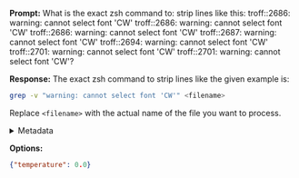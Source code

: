**Prompt:**
What is the exact zsh command to: strip lines like this: troff:<standard input>:2686: warning: cannot select font 'CW'
troff:<standard input>:2686: warning: cannot select font 'CW'
troff:<standard input>:2686: warning: cannot select font 'CW'
troff:<standard input>:2687: warning: cannot select font 'CW'
troff:<standard input>:2694: warning: cannot select font 'CW'
troff:<standard input>:2701: warning: cannot select font 'CW'
troff:<standard input>:2701: warning: cannot select font 'CW'?


**Response:**
The exact zsh command to strip lines like the given example is:

```zsh
grep -v "warning: cannot select font 'CW'" <filename>
```

Replace `<filename>` with the actual name of the file you want to process.

<details><summary>Metadata</summary>

- Duration: 3447 ms
- Datetime: 2023-08-25T10:20:19.604418
- Model: gpt-3.5-turbo-0613

</details>

**Options:**
```json
{"temperature": 0.0}
```

